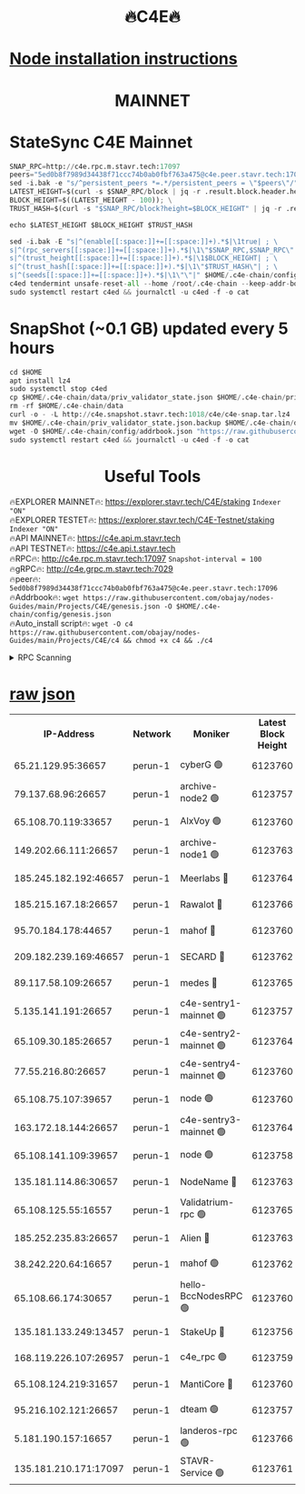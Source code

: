 <h1 align="center"> 🔥C4E🔥</h1>

[Node installation instructions](https://github.com/obajay/nodes-Guides/tree/main/Projects/C4E)
=

<h1 align="center"> MAINNET</h1>

# StateSync C4E Mainnet
```python
SNAP_RPC=http://c4e.rpc.m.stavr.tech:17097
peers="5ed0b8f7989d34438f71ccc74b0ab0fbf763a475@c4e.peer.stavr.tech:17096"
sed -i.bak -e "s/^persistent_peers *=.*/persistent_peers = \"$peers\"/" $HOME/.c4e-chain/config/config.toml
LATEST_HEIGHT=$(curl -s $SNAP_RPC/block | jq -r .result.block.header.height); \
BLOCK_HEIGHT=$((LATEST_HEIGHT - 100)); \
TRUST_HASH=$(curl -s "$SNAP_RPC/block?height=$BLOCK_HEIGHT" | jq -r .result.block_id.hash)

echo $LATEST_HEIGHT $BLOCK_HEIGHT $TRUST_HASH

sed -i.bak -E "s|^(enable[[:space:]]+=[[:space:]]+).*$|\1true| ; \
s|^(rpc_servers[[:space:]]+=[[:space:]]+).*$|\1\"$SNAP_RPC,$SNAP_RPC\"| ; \
s|^(trust_height[[:space:]]+=[[:space:]]+).*$|\1$BLOCK_HEIGHT| ; \
s|^(trust_hash[[:space:]]+=[[:space:]]+).*$|\1\"$TRUST_HASH\"| ; \
s|^(seeds[[:space:]]+=[[:space:]]+).*$|\1\"\"|" $HOME/.c4e-chain/config/config.toml
c4ed tendermint unsafe-reset-all --home /root/.c4e-chain --keep-addr-book
sudo systemctl restart c4ed && journalctl -u c4ed -f -o cat
```
# SnapShot (~0.1 GB) updated every 5 hours
```python
cd $HOME
apt install lz4
sudo systemctl stop c4ed
cp $HOME/.c4e-chain/data/priv_validator_state.json $HOME/.c4e-chain/priv_validator_state.json.backup
rm -rf $HOME/.c4e-chain/data
curl -o - -L http://c4e.snapshot.stavr.tech:1018/c4e/c4e-snap.tar.lz4 | lz4 -c -d - | tar -x -C $HOME/.c4e-chain --strip-components 2
mv $HOME/.c4e-chain/priv_validator_state.json.backup $HOME/.c4e-chain/data/priv_validator_state.json
wget -O $HOME/.c4e-chain/config/addrbook.json "https://raw.githubusercontent.com/obajay/nodes-Guides/main/Projects/C4E/addrbook.json"
sudo systemctl restart c4ed && journalctl -u c4ed -f -o cat
```
 <h1 align="center"> Useful Tools</h1>

🔥EXPLORER MAINNET🔥:  https://explorer.stavr.tech/C4E/staking            `Indexer "ON"` \
🔥EXPLORER TESTET🔥:   https://explorer.stavr.tech/C4E-Testnet/staking     `Indexer "ON"` \
🔥API MAINNET🔥:       https://c4e.api.m.stavr.tech \
🔥API TESTNET🔥:       https://c4e.api.t.stavr.tech \
🔥RPC🔥:               http://c4e.rpc.m.stavr.tech:17097                  `Snapshot-interval = 100` \
🔥gRPC🔥:              http://c4e.grpc.m.stavr.tech:7029 \
🔥peer🔥:              `5ed0b8f7989d34438f71ccc74b0ab0fbf763a475@c4e.peer.stavr.tech:17096` \
🔥Addrbook🔥:    ```wget https://raw.githubusercontent.com/obajay/nodes-Guides/main/Projects/C4E/genesis.json -O $HOME/.c4e-chain/config/genesis.json``` \
🔥Auto_install script🔥: ```wget -O c4 https://raw.githubusercontent.com/obajay/nodes-Guides/main/Projects/C4E/c4 && chmod +x c4 && ./c4```





<details>
<summary>RPC Scanning</summary>

<h2 align="center"> We scan nodes in real time every 4 hours. And we provide the final result of RPC endpoints.
We cannot influence the operation of these nodes in any way. </h2>


```python
If Voting Power is higher than 0 --> then the Node is a validator of the network and may be subject to attack and be a potential threat to the chain.
```
```python
We marked such validators with a red symbol
```

</details>

[raw json](https://rpc-check.c4e.stavr.tech/c4e/rpc-c4e-result.json)
=



<table><tr><th>IP-Address</th><th>Network</th><th>Moniker</th><th>Latest Block Height</th><th>Earliest Block Height</th><th>Catching Up</th><th>Voting Power</th><th>Scan Time</th></tr><tr><td>65.21.129.95:36657</td><td>perun-1</td><td>cyberG 🟢</td><td>6123760</td><td>0</td><td>False</td><td>0</td><td>2023-12-03T09:17:11.515739586UTC</td></tr><tr><td>79.137.68.96:26657</td><td>perun-1</td><td>archive-node2 🟢</td><td>6123757</td><td>1</td><td>False</td><td>0</td><td>2023-12-03T09:16:54.085147076UTC</td></tr><tr><td>65.108.70.119:33657</td><td>perun-1</td><td>AlxVoy 🟢</td><td>6123760</td><td>1</td><td>False</td><td>0</td><td>2023-12-03T09:17:10.708311431UTC</td></tr><tr><td>149.202.66.111:26657</td><td>perun-1</td><td>archive-node1 🟢</td><td>6123763</td><td>1</td><td>False</td><td>0</td><td>2023-12-03T09:17:27.460228834UTC</td></tr><tr><td>185.245.182.192:46657</td><td>perun-1</td><td>Meerlabs 🔴</td><td>6123764</td><td>1051501</td><td>False</td><td>493550</td><td>2023-12-03T09:17:34.107738170UTC</td></tr><tr><td>185.215.167.18:26657</td><td>perun-1</td><td>Rawalot 🔴</td><td>6123766</td><td>1090501</td><td>False</td><td>579034</td><td>2023-12-03T09:17:46.564354086UTC</td></tr><tr><td>95.70.184.178:44657</td><td>perun-1</td><td>mahof 🔴</td><td>6123760</td><td>2342001</td><td>False</td><td>1357006</td><td>2023-12-03T09:17:09.958572494UTC</td></tr><tr><td>209.182.239.169:46657</td><td>perun-1</td><td>SECARD 🔴</td><td>6123762</td><td>2616101</td><td>False</td><td>675729</td><td>2023-12-03T09:17:24.777744317UTC</td></tr><tr><td>89.117.58.109:26657</td><td>perun-1</td><td>medes 🔴</td><td>6123765</td><td>2826001</td><td>False</td><td>471345</td><td>2023-12-03T09:17:41.393057031UTC</td></tr><tr><td>5.135.141.191:26657</td><td>perun-1</td><td>c4e-sentry1-mainnet 🟢</td><td>6123757</td><td>4267001</td><td>False</td><td>0</td><td>2023-12-03T09:16:53.404520655UTC</td></tr><tr><td>65.109.30.185:26657</td><td>perun-1</td><td>c4e-sentry2-mainnet 🟢</td><td>6123764</td><td>5186001</td><td>False</td><td>0</td><td>2023-12-03T09:17:33.687037146UTC</td></tr><tr><td>77.55.216.80:26657</td><td>perun-1</td><td>c4e-sentry4-mainnet 🟢</td><td>6123760</td><td>5187001</td><td>False</td><td>0</td><td>2023-12-03T09:17:10.292455493UTC</td></tr><tr><td>65.108.75.107:39657</td><td>perun-1</td><td>node 🟢</td><td>6123760</td><td>5198801</td><td>False</td><td>0</td><td>2023-12-03T09:17:13.920434256UTC</td></tr><tr><td>163.172.18.144:26657</td><td>perun-1</td><td>c4e-sentry3-mainnet 🟢</td><td>6123764</td><td>5286001</td><td>False</td><td>0</td><td>2023-12-03T09:17:34.855038418UTC</td></tr><tr><td>65.108.141.109:39657</td><td>perun-1</td><td>node 🟢</td><td>6123758</td><td>5303301</td><td>False</td><td>0</td><td>2023-12-03T09:16:56.506936251UTC</td></tr><tr><td>135.181.114.86:30657</td><td>perun-1</td><td>NodeName 🔴</td><td>6123763</td><td>5508301</td><td>False</td><td>333717</td><td>2023-12-03T09:17:27.780164476UTC</td></tr><tr><td>65.108.125.55:16557</td><td>perun-1</td><td>Validatrium-rpc 🟢</td><td>6123765</td><td>5551301</td><td>False</td><td>0</td><td>2023-12-03T09:17:43.822243023UTC</td></tr><tr><td>185.252.235.83:26657</td><td>perun-1</td><td>Alien 🔴</td><td>6123763</td><td>5736001</td><td>False</td><td>380508</td><td>2023-12-03T09:17:28.078925555UTC</td></tr><tr><td>38.242.220.64:16657</td><td>perun-1</td><td>mahof 🟢</td><td>6123762</td><td>5980001</td><td>False</td><td>0</td><td>2023-12-03T09:17:25.113876948UTC</td></tr><tr><td>65.108.66.174:30657</td><td>perun-1</td><td>hello-BccNodesRPC 🟢</td><td>6123760</td><td>5985401</td><td>False</td><td>0</td><td>2023-12-03T09:17:11.134826632UTC</td></tr><tr><td>135.181.133.249:13457</td><td>perun-1</td><td>StakeUp 🔴</td><td>6123756</td><td>6015001</td><td>False</td><td>1357007</td><td>2023-12-03T09:16:44.885896054UTC</td></tr><tr><td>168.119.226.107:26957</td><td>perun-1</td><td>c4e_rpc 🟢</td><td>6123759</td><td>6023759</td><td>False</td><td>0</td><td>2023-12-03T09:17:02.936994313UTC</td></tr><tr><td>65.108.124.219:31657</td><td>perun-1</td><td>MantiCore 🔴</td><td>6123760</td><td>6023760</td><td>False</td><td>837469</td><td>2023-12-03T09:17:09.489690954UTC</td></tr><tr><td>95.216.102.121:26657</td><td>perun-1</td><td>dteam 🟢</td><td>6123757</td><td>6117001</td><td>False</td><td>0</td><td>2023-12-03T09:16:53.736297028UTC</td></tr><tr><td>5.181.190.157:16657</td><td>perun-1</td><td>landeros-rpc 🟢</td><td>6123766</td><td>6120001</td><td>False</td><td>0</td><td>2023-12-03T09:17:46.226985243UTC</td></tr><tr><td>135.181.210.171:17097</td><td>perun-1</td><td>STAVR-Service 🟢</td><td>6123761</td><td>6121201</td><td>False</td><td>0</td><td>2023-12-03T09:17:16.297444761UTC</td></tr></table>
